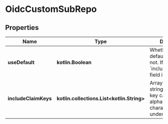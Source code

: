 
# OidcCustomSubRepo

## Properties
Name | Type | Description | Notes
------------ | ------------- | ------------- | -------------
**useDefault** | **kotlin.Boolean** | Whether to use the default template or not. If &#x60;true&#x60;, the &#x60;include_claim_keys&#x60; field is ignored. | 
**includeClaimKeys** | **kotlin.collections.List&lt;kotlin.String&gt;** | Array of unique strings. Each claim key can only contain alphanumeric characters and underscores. |  [optional]



